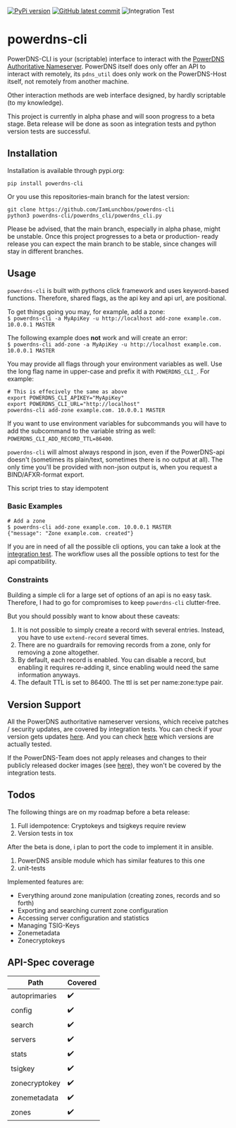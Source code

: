 [![PyPi version](https://badgen.net/pypi/v/powerdns-cli/)](ttps://pypi.org/project/powerdns-cli/)
[![GitHub latest commit](https://badgen.net/github/last-commit/IamLunchbox/powerdns-cli)](https://github.com/IamLunchbox/powerdns-cli/commits)
![Integration Test](https://github.com/IamLunchbox/powerdns-cli/actions/workflows/integration.yml/badge.svg)

# powerdns-cli
PowerDNS-CLI is your (scriptable) interface to interact with the
[PowerDNS Authoritative Nameserver](https://doc.powerdns.com/authoritative/). PowerDNS itself does only offer an 
API to interact with remotely, its `pdns_util` does only work on the PowerDNS-Host
itself, not remotely from another machine.

Other interaction methods are web interface designed, by hardly scriptable (to 
my knowledge).

This project is currently in alpha phase and will soon progress to a beta stage.
Beta release will be done as soon as integration tests and python version tests
are successful.

## Installation
Installation is available through pypi.org:

`pip install powerdns-cli`

Or you use this repositories-main branch for the latest version:

```shell
git clone https://github.com/IamLunchbox/powerdns-cli
python3 powerdns-cli/powerdns_cli/powerdns_cli.py
```

Please be advised, that the main branch, especially in alpha phase, might be
unstable. Once this project progresses to a beta or production-
ready release you can expect the main branch to be stable, since changes will
stay in different branches.

## Usage
`powerdns-cli` is built with pythons click framework and uses keyword-based functions.
Therefore, shared flags, as the api key and api url, are positional.  

To get things going you may, for example, add a zone:  
`$ powerdns-cli -a MyApiKey -u http://localhost add-zone example.com. 10.0.0.1 MASTER`

The following example does **not** work and will create an error:  
`$ powerdns-cli add-zone -a MyApiKey -u http://localhost example.com. 10.0.0.1 MASTER`


You may provide all flags through your environment variables as well. Use the long
flag name in upper-case and prefix it with `POWERDNS_CLI_`. For example:

```shell
# This is effecively the same as above
export POWERDNS_CLI_APIKEY="MyApiKey"
export POWERDNS_CLI_URL="http://localhost"
powerdns-cli add-zone example.com. 10.0.0.1 MASTER
```

If you want to use environment variables for subcommands you will have to add
the subcommand to the variable string as well:  
`POWERDNS_CLI_ADD_RECORD_TTL=86400`.

`powerdns-cli` will almost always respond in json, even if the PowerDNS-api doesn't
(sometimes its plain/text, sometimes there is no output at all).
The only time you'll be provided with non-json output is, when you request a
BIND/AFXR-format export.

This script tries to stay idempotent
### Basic Examples
```shell
# Add a zone
$ powerdns-cli add-zone example.com. 10.0.0.1 MASTER
{"message": "Zone example.com. created"}
```

If you are in need of all the possible cli options, you can take a look
at the [integration test](https://github.com/IamLunchbox/powerdns-cli/blob/main/.github/workflows/integration.yml).
The workflow uses all the possible options to test for the api compatibility.

### Constraints
Building a simple cli for a large set of options of an api is no easy task.
Therefore, I had to go for compromises to keep `powerdns-cli` clutter-free.

But you should possibly want to know about these caveats:
1. It is not possible to simply create a record with several entries. Instead, you have to use `extend-record` several times.
2. There are no guardrails for removing records from a zone, only for removing a zone altogether.
3. By default, each record is enabled. You can disable a record, but enabling it requires re-adding it, since enabling would need the same information anyways.
4. The default TTL is set to 86400. The ttl is set per name:zone:type pair.

## Version Support
All the PowerDNS authoritative nameserver versions, which receive
patches / security updates, are covered by integration tests. You can check if
your version gets updates [here](https://doc.powerdns.com/authoritative/appendices/EOL.html).
And you can check [here](https://github.com/IamLunchbox/powerdns-cli/blob/main/.github/workflows/integration.yml) which versions are actually tested.

If the PowerDNS-Team does not apply releases and changes to their publicly
released docker images (see [here](https://hub.docker.com/r/powerdns/)), they
won't be covered by the integration tests.

## Todos
The following things are on my roadmap before a beta release:
1. Full idempotence: Cryptokeys and tsigkeys require review
2. Version tests in tox

After the beta is done, i plan to port the code to implement it in ansible.
1. PowerDNS ansible module which has similar features to this one
2. unit-tests

Implemented features are:
- Everything around zone manipulation (creating zones, records and so forth)
- Exporting and searching current zone configuration
- Accessing server configuration and statistics
- Managing TSIG-Keys
- Zonemetadata
- Zonecryptokeys

## API-Spec coverage

| Path          | Covered            |
|---------------|--------------------|
| autoprimaries | :heavy_check_mark: |
| config        | :heavy_check_mark: |
| search        | :heavy_check_mark: |
| servers       | :heavy_check_mark: |
| stats         | :heavy_check_mark: |
| tsigkey       | :heavy_check_mark: |
| zonecryptokey | :heavy_check_mark: |
| zonemetadata  | :heavy_check_mark: |
| zones         | :heavy_check_mark: |
